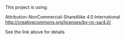 This project is using:

Attribution-NonCommercial-ShareAlike 4.0 International
http://creativecommons.org/licenses/by-nc-sa/4.0/

See the link above for details